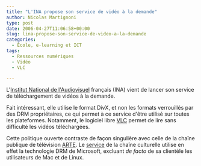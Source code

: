 ```yaml
---
title: "L'INA propose son service de vidéo à la demande"
author: Nicolas Martignoni
type: post
date: 2006-04-27T11:06:58+00:00
slug: lina-propose-son-service-de-video-a-la-demande
categories:
  - École, e-learning et ICT
tags:
  - Ressources numériques
  - Vidéo
  - VLC

---
```

L'<a href="http://www.ina.fr/">Institut National de l'Audiovisuel</a> français (INA) vient de lancer son service de téléchargement de vidéos à la demande.

Fait intéressant, elle utilise le format DivX, et non les formats verrouillés par des DRM propriétaires, ce qui permet à ce service d'être utilisé sur toutes les plateformes. Notamment, le logiciel libre <a href="http://www.videolan.org/vlc/">VLC</a> permet de lire sans difficulté les vidéos téléchargées.

Cette politique ouverte contraste de façon singulière avec celle de la chaîne publique de télévision <a href="http://www.arte-tv.com/">ARTE</a>. Le <a href="http://www.artevod.com/">service</a> de la chaîne culturelle utilise en effet la technologie DRM de Microsoft, excluant _de facto_ de sa clientèle les utilisateurs de Mac et de Linux.

<!--more-->
